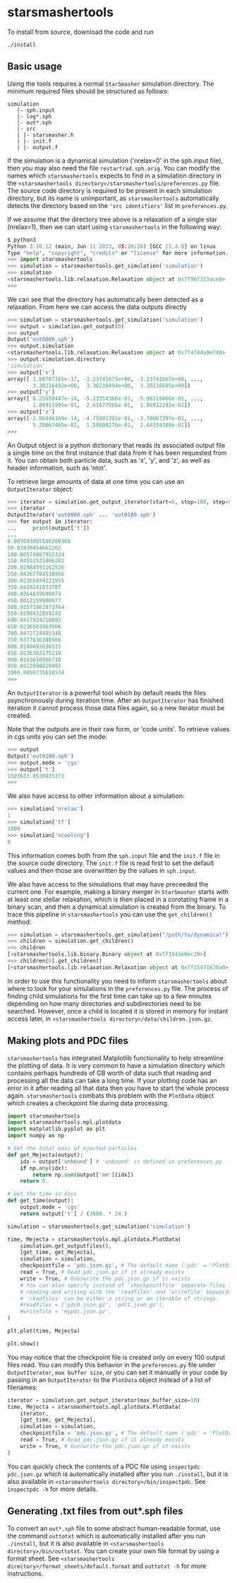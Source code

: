 # starsmashertools

To install from source, download the code and run
```
./install
```

## Basic usage

Using the tools requires a normal `StarSmasher` simulation directory. The minimum required files should be structured as follows:
```
simulation
   |- sph.input
   |- log*.sph
   |- out*.sph
   |- src
   | |- starsmasher.h
   | |- init.f
   | |- output.f
```
If the simulation is a dynamical simulation ('nrelax=0' in the sph.input file), then you may also need the file `restartrad.sph.orig`. You can modify the names which `starsmashertools` expects to find in a simulation directory in the `<starsmashertools directory>/starsmashertools/preferences.py` file. The source code directory is required to be present in each simulation directory, but its name is unimportant, as `starsmashertools` automatically detects the directory based on the `'src identifiers'` list in `preferences.py`.

If we assume that the directory tree above is a relaxation of a single star (nrelax=1), then we can start using `starsmashertools` in the following way:
```python
$ python3
Python 3.10.12 (main, Jun 11 2023, 05:26:28) [GCC 11.4.0] on linux
Type "help", "copyright", "credits" or "license" for more information.
>>> import starsmashertools
>>> simulation = starsmashertools.get_simulation('simulation')
>>> simulation
<starsmashertools.lib.relaxation.Relaxation object at 0x7f96f323ace0>
>>> 
```
We can see that the directory has automatically been detected as a relaxation. From here we can access the data outputs directly
```python
>>> simulation = starsmashertools.get_simulation('simulation')
>>> output = simulation.get_output(0)
>>> output
Output('out0000.sph')
>>> output.simulation
<starsmashertools.lib.relaxation.Relaxation object at 0x7f4744a9e740>
>>> output.simulation.directory
'simulation'
>>> output['x']
array([ 1.00787165e-17, -3.23741675e+00, -3.23741667e+00, ...,
        3.30216492e+00,  3.30216494e+00,  3.30216505e+00])
>>> output['y']
array([ 8.25650447e-14, -5.23354366e-01, -5.98119466e-01, ...,
        1.86911995e-01,  2.61677505e-01,  1.86912292e-01])
>>> output['z']
array([-2.06446169e-14, -4.75801302e-01, -3.70067297e-01, ...,
        5.28667465e-02,  1.58600276e-01,  2.64334388e-01])
>>> 
```
An Output object is a python dictionary that reads its associated output file a single time on the first instance that data from it has been requested from it. You can obtain both particle data, such as 'x', 'y', and 'z', as well as header information, such as 'ntot'.

To retrieve large amounts of data at one time you can use an `OutputIterator` object:
```python
>>> iterator = simulation.get_output_iterator(start=0, stop=100, step=5)
>>> iterator
OutputIterator('out0000.sph' ... 'out0100.sph')
>>> for output in iterator:
...     print(output['t'])
...
0.007093005586200368
50.03439454661202
100.00578067955324
150.04551525866282
200.02984593162526
250.04367704538956
300.02365874121955
350.0439241833787
400.0364839590074
450.0012159900077
500.02571962973764
550.0198432855193
600.0417924218892
650.0236563963566
700.0472724485348
750.0377836388566
800.0140492636515
850.0236362175219
900.0143610996718
950.0412990029492
1000.0050735618534
>>> 
```
An `OutputIterator` is a powerful tool which by default reads the files asynchronously during iteration time. After an `OutputIterator` has finished iteration it cannot process those data files again, so a new iterator must be created.

Note that the outputs are in their raw form, or 'code units'. To retrieve values in cgs units you can set the mode:
```python
>>> output
Output('out0100.sph')
>>> output.mode = 'cgs'
>>> output['t']
1593633.8530935373
>>>
```

We also have access to other information about a simulation:
```python
>>> simulation['nrelax']
1
>>> simulation['tf']
1000
>>> simulation['ncooling']
0
```
This information comes both from the `sph.input` file and the `init.f` file in the source code directory. The `init.f` file is read first to set the default values and then those are overwritten by the values in `sph.input`.

We also have access to the simulations that may have preceeded the current one. For example, making a binary merger in `StarSmasher` starts with at least one stellar relaxation, which is then placed in a corotating frame in a binary scan, and then a dynamical simulation is created from the binary. To trace this pipeline in `starsmashertools` you can use the `get_children()` method:
```python
>>> simulation = starsmashertools.get_simulation("/path/to/dynamical")
>>> children = simulation.get_children()
>>> children
[<starsmashertools.lib.binary.Binary object at 0x7f1543e0ec20>]
>>> children[0].get_children()
[<starsmashertools.lib.relaxation.Relaxation object at 0x7f15471670a0>, <starsmashertools.lib.relaxation.Relaxation object at 0x7f1543e0ee60>]
```
In order to use this functionality you need to inform `starsmashertools` about where to look for your simulations in the `preferences.py` file. The process of finding child simulations for the first time can take up to a few minutes depending on how many directories and subdirectories need to be searched. However, once a child is located it is stored in memory for instant access later, in `<starsmashertools directory>/data/children.json.gz`.


## Making plots and PDC files

`starsmashertools` has integrated Matplotlib functionality to help streamline the plotting of data. It is very common to have a simulation directory which contains perhaps hundreds of GB worth of data such that reading and processing all the data can take a long time. If your plotting code has an error in it after reading all that data then you have to start the whole process again. `starsmashertools` combats this problem with the `PlotData` object which creates a checkpoint file during data processing.
```python
import starsmashertools
import starsmashertools.mpl.plotdata
import matplotlib.pyplot as plt
import numpy as np

# Get the total mass of ejected particles
def get_Mejecta(output):
    idx = output['unbound'] # 'unbound' is defined in preferences.py
    if np.any(idx):
        return np.sum(output['am'][idx])
    return 0.

# Get the time in days
def get_time(output):
    output.mode = 'cgs'
    return output['t'] / (3600. * 24.)

simulation = starsmashertools.get_simulation('simulation')

time, Mejecta = starsmashertools.mpl.plotdata.PlotData(
    simulation.get_outputfiles(),
    [get_time, get_Mejecta],
    simulation = simulation,
    checkpointfile = 'pdc.json.gz', # The default name ('pdc' = 'PlotData Checkpoint')
    read = True, # Read pdc.json.gz if it already exists
    write = True, # Overwrite the pdc.json.gz if it exists
    # You can also specify instead of 'checkpointfile' separate files for
    # reading and writing with the 'readfiles' and 'writefile' keywords.
    # 'readfiles' can be either a string or an iterable of strings.
    #readfiles = ['pdc0.json.gz', 'pdc1.json.gz'],
    #writefile = 'mypdc.json.gz',
)

plt.plot(time, Mejecta)

plt.show()
```
You may notice that the checkpoint file is created only on every 100 output files read. You can modify this behavior in the `preferences.py` file under `OutputIterator`, `max buffer size`, or you can set it manually in your code by passing in an `OutputIterator` to the `PlotData` object instead of a list of filenames:
```python
iterator = simulation.get_output_iterator(max_buffer_size=10)
time, Mejecta = starsmashertools.mpl.plotdata.PlotData(
    iterator,
    [get_time, get_Mejecta],
    simulation = simulation,
    checkpointfile = 'pdc.json.gz', # The default name ('pdc' = 'PlotData Checkpoint')
    read = True, # Read pdc.json.gz if it already exists
    write = True, # Overwrite the pdc.json.gz if it exists
)
```

You can quickly check the contents of a PDC file using `inspectpdc pdc.json.gz` which is automatically installed after you run `./install`, but it is also available in `<starsmashertools directory>/bin/inspectpdc`. See `inspectpdc -h` for more details.

## Generating .txt files from out*.sph files

To convert an `out*.sph` file to some abstract human-readable format, use the command `outtotxt` which is automatically installed after you run `./install`, but it is also available in `<starsmashertools directory>/bin/outtotxt`. You can create your own file format by using a format sheet. See `<starsmashertools directory>/format_sheets/default.format` and `outtotxt -h` for more instructions.